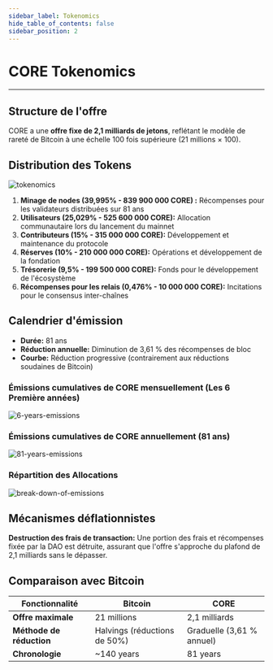 ```yaml
---
sidebar_label: Tokenomics
hide_table_of_contents: false
sidebar_position: 2
---
```


# CORE Tokenomics

---

## Structure de l'offre

CORE a une **offre fixe de 2,1 milliards de jetons**, reflétant le modèle de rareté de Bitcoin à une échelle 100 fois supérieure (21 millions × 100).

## Distribution des Tokens

![tokenomics](../../../../../../static/img/tokenomics/CORE_Tokenomics.png)

1. **Minage de nodes (39,995% - 839 900 000 CORE) :** Récompenses pour les validateurs distribuées sur 81 ans
2. **Utilisateurs (25,029% - 525 600 000 CORE):** Allocation communautaire lors du lancement du mainnet
3. **Contributeurs (15% - 315 000 000 CORE):** Développement et maintenance du protocole
4. **Réserves (10% - 210 000 000 CORE):** Opérations et développement de la fondation
5. **Trésorerie (9,5% - 199 500 000 CORE):** Fonds pour le développement de l'écosystème
6. **Récompenses pour les relais (0,476% - 10 000 000 CORE):** Incitations pour le consensus inter-chaînes

## Calendrier d'émission

- **Durée:** 81 ans
- **Réduction annuelle:** Diminution de 3,61 % des récompenses de bloc
- **Courbe:** Réduction progressive (contrairement aux réductions soudaines de Bitcoin)

### Émissions cumulatives de CORE mensuellement (Les 6 Première années)

![6-years-emissions](../../../../../../static/img/tokenomics/Cumulative_CORE_Emissions_Monthly.png)

### Émissions cumulatives de CORE annuellement (81 ans)

![81-years-emissions](../../../../../../static/img/tokenomics/Cumulative_CORE_Emissions_Yearly.png)

### Répartition des Allocations

![break-down-of-emissions](../../../../../../static/img/tokenomics/Breakdown_of_Allocations.png)

## Mécanismes déflationnistes

**Destruction des frais de transaction:** Une portion des frais et récompenses fixée par la DAO est détruite, assurant que l'offre s'approche du plafond de 2,1 milliards sans le dépasser.

## Comparaison avec Bitcoin

| **Fonctionnalité**       | **Bitcoin**                                     | **CORE**                                     |
| ------------------------ | ----------------------------------------------- | -------------------------------------------- |
| **Offre maximale**       | 21 millions                                     | 2,1 milliards                                |
| **Méthode de réduction** | Halvings (réductions de 50%) | Graduelle (3,61 % annuel) |
| **Chronologie**          | ~140 years                      | 81 years                                     |
